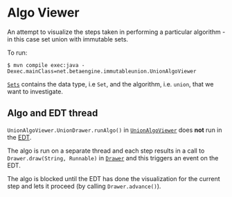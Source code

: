 Algo Viewer
===========

An attempt to visualize the steps taken in performing a particular algorithm - in this case set union with immutable sets.

To run:

    $ mvn compile exec:java -Dexec.mainClass=net.betaengine.immutableunion.UnionAlgoViewer

[`Sets`](src/main/java/net/betaengine/immutableunion/Sets.java) contains the data type, i.e `Set`, and the algorithm, i.e. `union`, that we want to investigate.

Algo and EDT thread
-------------------

`UnionAlgoViewer.UnionDrawer.runAlgo()` in [`UnionAlgoViewer`](src/main/java/net/betaengine/immutableunion/UnionAlgoViewer.java) does **not** run in the [EDT](https://en.wikipedia.org/wiki/Event_dispatching_thread).

The algo is run on a separate thread and each step results in a call to `Drawer.draw(String, Runnable)` in [`Drawer`](src/main/java/net/betaengine/algoviewer/Drawer.java) and this triggers an event on the EDT.

The algo is blocked until the EDT has done the visualization for the current step and lets it proceed (by calling `Drawer.advance()`).
